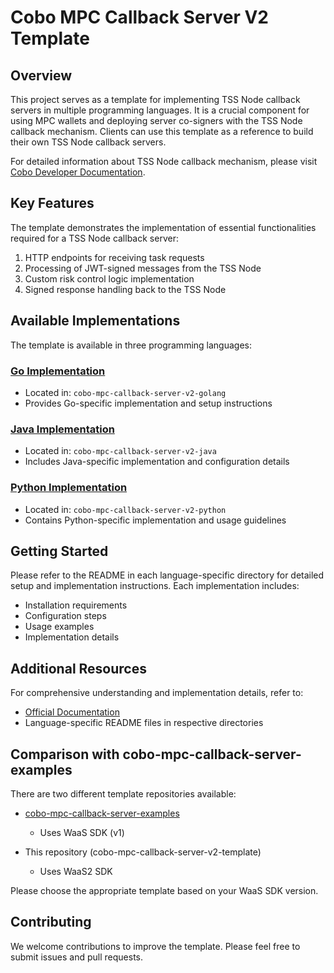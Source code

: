 # Cobo MPC Callback Server V2 Template

## Overview

This project serves as a template for implementing TSS Node callback servers in multiple programming languages.
It is a crucial component for using MPC wallets and deploying server co-signers with the TSS Node callback mechanism.
Clients can use this template as a reference to build their own TSS Node callback servers.

For detailed information about TSS Node callback mechanism, please visit  [Cobo Developer Documentation](https://www.cobo.com/developers/v2/guides/mpc-wallets/server-co-signer/callback-server-overview).

## Key Features

The template demonstrates the implementation of essential functionalities required for a TSS Node callback server:

1. HTTP endpoints for receiving task requests
2. Processing of JWT-signed messages from the TSS Node
3. Custom risk control logic implementation
4. Signed response handling back to the TSS Node

## Available Implementations

The template is available in three programming languages:

### [Go Implementation](./cobo-mpc-callback-server-v2-golang/README.md)
- Located in: `cobo-mpc-callback-server-v2-golang`
- Provides Go-specific implementation and setup instructions

### [Java Implementation](./cobo-mpc-callback-server-v2-java/README.md)
- Located in: `cobo-mpc-callback-server-v2-java`
- Includes Java-specific implementation and configuration details

### [Python Implementation](./cobo-mpc-callback-server-v2-python/README.md)
- Located in: `cobo-mpc-callback-server-v2-python`
- Contains Python-specific implementation and usage guidelines

## Getting Started

Please refer to the README in each language-specific directory for detailed setup and implementation instructions. Each implementation includes:

- Installation requirements
- Configuration steps
- Usage examples
- Implementation details

## Additional Resources

For comprehensive understanding and implementation details, refer to:
- [Official Documentation](https://www.cobo.com/developers/v2/guides/mpc-wallets/server-co-signer/callback-server-overview)
- Language-specific README files in respective directories


## Comparison with cobo-mpc-callback-server-examples

There are two different template repositories available:

- [cobo-mpc-callback-server-examples](https://github.com/CoboGlobal/cobo-mpc-callback-server-examples)
    - Uses WaaS SDK (v1)
 
- This repository (cobo-mpc-callback-server-v2-template)
    - Uses WaaS2 SDK

Please choose the appropriate template based on your WaaS SDK version.

## Contributing

We welcome contributions to improve the template. Please feel free to submit issues and pull requests.
